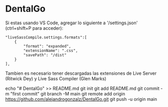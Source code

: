 # DentalGo

Si estas usando VS Code, agregar lo siguiente a '/settings.json' (ctrl+shift+P para acceder):

    "liveSassCompile.settings.formats":[
        {
            "format": "expanded",
            "extensionName": ".css",
            "savePath": "/dist"
        }
    ],

Tambien es necesario tener descargadas las extensiones de Live Server (Ritwick Dey) y Live Sass Compiler (Glen Marks)


echo "# DentalGo" >> README.md
git init
git add README.md
git commit -m "first commit"
git branch -M main
git remote add origin https://github.com/alejandrogonzalz/DentalGo.git
git push -u origin main
